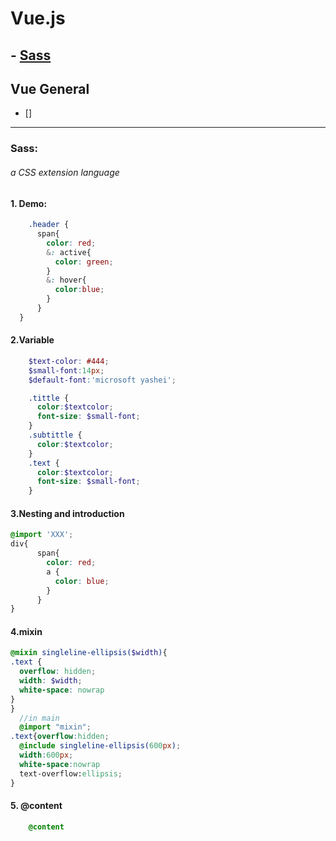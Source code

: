 # Vue.js

## - [Sass](#)
##  Vue General
- []

----
### Sass:
###### a CSS extension language
#### 1. Demo:
```scss
    .header {
      span{
        color: red;
        &: active{
          color: green;
        }
        &: hover{
          color:blue;
        }
      }
  }
```
#### 2.Variable
```scss
    $text-color: #444;
    $small-font:14px;
    $default-font:'microsoft yashei';

    .tittle {
      color:$textcolor;
      font-size: $small-font;
    }
    .subtittle {
      color:$textcolor;
    }
    .text {
      color:$textcolor;
      font-size: $small-font;
    }
```
#### 3.Nesting and introduction
```scss
@import 'XXX';
div{
      span{
        color: red;
        a {
          color: blue;
        }
      }
}
```
#### 4.mixin
```scss
@mixin singleline-ellipsis($width){
.text {
  overflow: hidden;
  width: $width;
  white-space: nowrap
}
}
  //in main
  @import "mixin";
.text{overflow:hidden;
  @include singleline-ellipsis(600px);
  width:600px;
  white-space:nowrap
  text-overflow:ellipsis;
}
```

#### 5. @content
```scss
    @content

